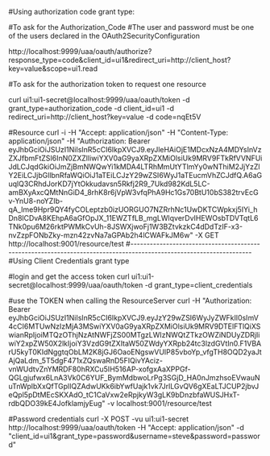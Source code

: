 #Using authorization code grant type:

#To ask for the Authorization_Code
#The user and password must be one of the users declared in the OAuth2SecurityConfiguration

http://localhost:9999/uaa/oauth/authorize?response_type=code&client_id=ui1&redirect_uri=http://client_host?key=value&scope=ui1.read

#To ask for the authorization token to request one resource

curl ui1:ui1-secret@localhost:9999/uaa/oauth/token -d grant_type=authorization_code -d client_id=ui1 -d redirect_uri=http://client_host?key=value -d code=nqEt5V

#Resource
curl -i -H "Accept: application/json" -H "Content-Type: application/json" -H "Authorization: Bearer eyJhbGciOiJSUzI1NiIsInR5cCI6IkpXVCJ9.eyJleHAiOjE1MDcxNzA4MDYsInVzZXJfbmFtZSI6InN0ZXZlIiwiYXV0aG9yaXRpZXMiOlsiUk9MRV9FTkRfVVNFUiJdLCJqdGkiOiJmZjBmNWQwYi1kMDA4LTRhMmUtYTlmYy0wNThiM2JjYzZlY2EiLCJjbGllbnRfaWQiOiJ1aTEiLCJzY29wZSI6WyJ1aTEucmVhZCJdfQ.A6aGuqlQ3CRhdJorKD7jYtOkkudavsn5Rkfj2R9_7Ukd982KdL5LC-amBXyAxcQMtNnGiD4_8rhK8r6jVpW3vfqPhA9Hc1Gs70BtU10bS382trvEcGv-YnU8-noYZIb-qA_Ime9Hpr9QY4fyCOLeptzb0izUORGUO7NZRrhNc1UwDKTCWpkxj5IYi_hDn8lCDvA8KEhpA6aGfOpJX_11EWZTfLB_mgLWlqverDvIHEWOsbTDVTqtL6TNk0pu6M26rktPWMkCvUh-8JSWXjwoFj1W3BZtvkzkC4dDdTzIF-x3-nvZzpFONbZky-mzn42zvNa7aGPAb2h4lCWAFkJM6w" -X GET http://localhost:9001/resource/test
#-------------------------------------------------------------------------------------------------------------------
#Using Client Credentials grant type

#login and get the access token
curl ui1:ui1-secret@localhost:9999/uaa/oauth/token -d grant_type=client_credentials

#use the TOKEN when calling the ResourceServer
curl -H "Authorization: Bearer eyJhbGciOiJSUzI1NiIsInR5cCI6IkpXVCJ9.eyJzY29wZSI6WyJyZWFkIl0sImV4cCI6MTUwNzIzMjA3MSwiYXV0aG9yaXRpZXMiOlsiUk9MRV9DTElFTlQiXSwianRpIjoiMTQzOThjNzAtNWFjZS00MTgzLWIzNWQtZTkzOWZiNDUyZDRjIiwiY2xpZW50X2lkIjoiY3VzdG9tZXItaW50ZWdyYXRpb24tc3lzdGVtIn0.F1VBArU5kyT0KIdNggtqObLM2K8jGJ6OaoENgswVUIP85vboYp_vfgTH8OQD2yaJtAjQaLdm_5T5dgF471xZQswaRnD5FIQivYAciz-vnWUdtvZnYMRDF80hRXCu5IH516AP-xofgxAaXPPGf-QGLgjufwx6LnA3Vk0C6YUF_BymMdbwoLrPg3SGjD_HA0nJmzhsoEVwauNuTnWplbXxQfTGplIQZAdwUKk6ibYwfUajk1vk7JrlLGvQV6gXEaLTJCUP2jbvJeQpl5pDtMEcSKXAdO_tC1CaVxw2eRpjkyW3gLK9bDnzbfaWUSJHxT-rdbQDO39kE4JofklamjyEug" -v localhost:9001/resource/test

#Password credentials
curl -X POST -vu ui1:ui1-secret http://localhost:9999/uaa/oauth/token -H "Accept: application/json" -d "client_id=ui1&grant_type=password&username=steve&password=password"


